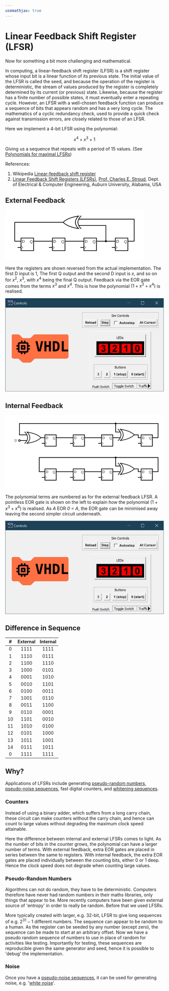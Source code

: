 ```yaml
---
usemathjax: true
---
```


# Linear Feedback Shift Register (LFSR)

Now for something a bit more challenging and mathematical.

In computing, a linear-feedback shift register (LFSR) is a shift register whose input bit is a linear function of its previous state. The initial value of the LFSR is called the seed, and because the operation of the register is deterministic, the stream of values produced by the register is completely determined by its current (or previous) state. Likewise, because the register has a finite number of possible states, it must eventually enter a repeating cycle. However, an LFSR with a well-chosen feedback function can produce a sequence of bits that appears random and has a very long cycle. The mathematics of a cyclic redundancy check, used to provide a quick check against transmission errors, are closely related to those of an LFSR.

Here we implement a 4-bit LFSR using the polynomial:

$$ x^{4}+x^{3}+1 $$

Giving us a sequence that repeats with a period of 15 values. (See [Polynomials for maximal LFSRs](https://en.wikipedia.org/wiki/Linear-feedback_shift_register#Example_polynomials_for_maximal_LFSRs))

References:

1. Wikipedia [Linear-feedback shift register](https://en.wikipedia.org/wiki/Linear-feedback_shift_register)
2. [Linear Feedback Shift Registers (LFSRs)](https://www.eng.auburn.edu/~strouce/class/elec6250/LFSRs.pdf), [Prof. Charles E. Stroud](https://www.eng.auburn.edu/~strouce/), Dept. of Electrical & Computer Engineering, Auburn University, Alabama, USA

## External Feedback

![External LFSR Circuit Diagram](./images/circuit_diagrams/lfsr_external_circuit.png)

Here the registers are shown reversed from the actual implementation. The first D input is $1$, The first Q output and the second D input is $x$, and so on for $x^{2}$, $x^{3}$, with $x^{4}$ being the final Q output. Feedback via the EOR gate comes from the terms $x^{3}$ and $x^{4}$. This is how the polynomial $(1+x^{3}+x^{4})$ is realised.


![External LFSR LED Sequence](./images/sim_controls/lfsr_external_demo.gif)

## Internal Feedback

![Internal LFSR Circuit Diagram](./images/circuit_diagrams/lfsr_internal_circuit.png)

The polynomial terms are numbered as for the external feedback LFSR. A pointless EOR gate is shown on the left to explain how the polynomial $(1+x^{3}+x^{4})$ is realised. As _A_ EOR _0 = A_, the EOR gate can be minimised away leaving the second simpler circuit underneath.

![Internal LFSR LED Sequence](./images/sim_controls/lfsr_internal_demo.gif)

## Difference in Sequence

|  # | External | Internal |
|:--:|:--------:|:--------:|
|  0 |   1111   |   1111   |
|  1 |   1110   |   0111   |
|  2 |   1100   |   1110   |
|  3 |   1000   |   0101   |
|  4 |   0001   |   1010   |
|  5 |   0010   |   1101   |
|  6 |   0100   |   0011   |
|  7 |   1001   |   0110   |
|  8 |   0011   |   1100   |
|  9 |   0110   |   0001   |
| 10 |   1101   |   0010   |
| 11 |   1010   |   0100   |
| 12 |   0101   |   1000   |
| 13 |   1011   |   1001   |
| 14 |   0111   |   1011   |
|  0 |   1111   |   1111   |

## Why?

Applications of LFSRs include generating [pseudo-random numbers](https://en.wikipedia.org/wiki/Pseudorandomness), [pseudo-noise sequences](https://en.wikipedia.org/wiki/Pseudorandom_noise), fast digital counters, and [whitening sequences](https://en.wikipedia.org/wiki/Scrambler).

### Counters

Instead of using a binary adder, which suffers from a long carry chain, these circuit can make counters without the carry chain, and hence can count to large values without degrading the maximum clock speed attainable.

Here the difference between internal and external LFSRs comes to light. As the number of bits in the counter grows, the polynomial can have a larger number of terms. With external feedback, extra EOR gates are placed in series between the same to registers. With internal feedback, the extra EOR gates are placed individually between the counting bits, either 0 or 1 deep. Hence the clock speed does not degrade when counting large values.

### Pseudo-Random Numbers

Algorithms can not do random, they have to be deterministic. Computers therefore have never had random numbers in their maths libraries, only things that appear to be. More recently computers have been given external source of 'entropy' in order to really be random. Before that we used LFSRs.

More typically created with larger, e.g. 32-bit, LFSR to give long sequences of e.g. $2^{31}-1$ different numbers. The sequence can appear to be random to a human. As the register can be seeded by any number (except zero), the sequence can be made to start at an arbitrary offset. Now we have a pseudo random sequence of numbers to use in place of random for activities like testing. Importantly for testing, these sequences are reproducible given the same generator and seed, hence it is possible to 'debug' the implementation.

### Noise

Once you have a [pseudo-noise sequences](https://en.wikipedia.org/wiki/Pseudorandom_noise), it can be used for generating noise, e.g. '[white noise](https://en.wikipedia.org/wiki/White_noise)'.
